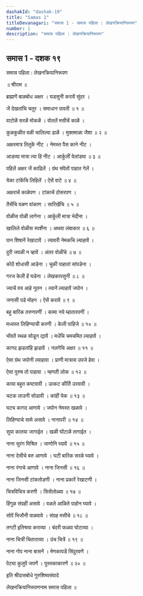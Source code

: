 ```yaml
---
dashakId: "dashak-19"
title: "Samas 1"
titleDevanagari: "समास 1 - समास पहिला : लेखनक्रियानिरूपण"
number: 1
description: "समास पहिला : लेखनक्रियानिरूपण"
---
```


## समास 1 - दशक १९

समास पहिला : लेखनक्रियानिरूपण

॥ श्रीराम ॥

ब्राह्मणें बाळबोध अक्षर । घडसुनी करावें सुंदर ।

जें देखतांचि चतुर । समाधान पावती ॥ १ ॥

वाटोळें सरळें मोकळें । वोतलें मसीचें काळें ।

कुळकुळीत वळी चालिल्या ढाळें । मुक्तमाळा जैशा ॥ २ ॥

अक्षरमात्र तितुकें नीट । नेमस्त पैस काने नीट ।

आडव्या मात्रा त्या हि नीट । आर्कुलीं वेलांड्या ॥ ३ ॥

पहिलें अक्षर जें काढिलें । ग्रंथ संपेतों पाहात गेलें ।

येका टांकेंचि लिहिलें । ऐसें वाटे ॥ ४ ॥

अक्षराचें काळेपण । टांकाचें ठोसरपण ।

तैसेंचि वळण वांकाण । सारिखेंचि ॥ ५ ॥

वोळीस वोळी लागेना । आर्कुली मात्रा भेदीना ।

खालिले वोळीस स्पर्शेना । अथवा लंबाकार ॥ ६ ॥

पान शिषानें रेखाटावें । त्यावरी नेमकचि ल्याहावें ।

दुरी जवळी न व्हावें । अंतर वोळींचे ॥ ७ ॥

कोठें शोधासी आडेना । चुकी पाहातां सांपडेना ।

गरज केली हें घडेना । लेखकापसुनी ॥ ८ ॥

ज्याचें वय आहे नूतन । त्यानें ल्याहावें जपोन ।

जनासी पडे मोहन । ऐसें करावें ॥ ९ ॥

बहु बारिक तरुणपणीं । कामा नये म्हातारपणीं ।

मध्यस्त लिहिण्याची करणी । केली पाहिजे ॥ १० ॥

भोंवतें स्थळ सोडून द्यावें । मधेंचि चमचमित ल्याहावें ।

कागद झडतांहि झडावें । नलगेचि अक्षर ॥ ११ ॥

ऐसा ग्रंथ जपोनी ल्याहावा । प्राणी मात्रास उपजे हेवा ।

ऐसा पुरुष तो पाहावा । म्हणती लोक ॥ १२ ॥

काया बहुत कष्टवावी । उत्कट कीर्ति उरवावी ।

चटक लाउनी सोडावी । कांहीं येक ॥ १३ ॥

घट्य कागद आणावे । जपोन नेमस्त खळावे ।

लिहिण्याचे सामे असावे । नानापरी ॥ १४ ॥

सुया कातया जागाईत । खळी घोंटाळें तागाईत ।

नाना सुरंग मिश्रित । जाणोनि घ्यावें ॥ १५ ॥

नाना देसीचे बरु आणावे । घटी बारिक सरळे घ्यावे ।

नाना रंगाचे आणावे । नाना जिनसी ॥ १६ ॥

नाना जिनसी टांकतोडणी । नाना प्रकारें रेखाटणी ।

चित्रविचित्र करणी । सिसेंलोळ्या ॥ १७ ॥

हिंगुळ संग्रहीं असावे । वळले आळिते पाहोन घ्यावे ।

सोपें भिजौनी वाळवावे । संग्रह मसीचे ॥ १८ ॥

तगटी इतिश्रया कराव्या । बंदरी फळ्या घोटाव्या ।

नाना चित्रीं चिताराव्या । उंच चित्रें ॥ १९ ॥

नाना गोप नाना बासनें । मेणकापडें सिंदुरवणें ।

पेट्या कुलुपें जपणें । पुस्तकाकारणें ॥ २० ॥

इति श्रीदासबोधे गुरुशिष्यसंवादे

लेखनक्रियानिरूपणनाम समास पहिला ॥